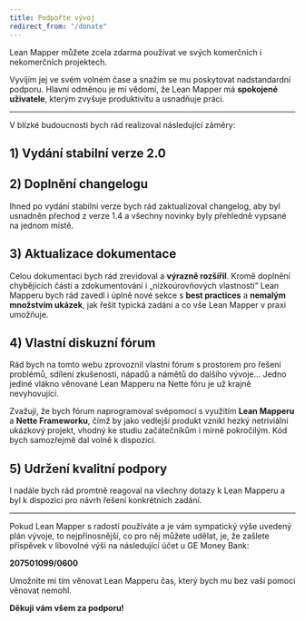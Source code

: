 ```yaml
---
title: Podpořte vývoj
redirect_from: "/donate"
---
```


Lean Mapper můžete zcela zdarma používat ve svých komerčních i nekomerčních projektech.

Vyvíjím jej ve svém volném čase a snažím se mu poskytovat nadstandardní podporu. Hlavní odměnou je mi vědomí, že Lean Mapper má **spokojené uživatele**, kterým zvyšuje produktivitu a usnadňuje práci.

----------

V blízké budoucnosti bych rád realizoval následující záměry:

## 1) Vydání stabilní verze 2.0


## 2) Doplnění changelogu

Ihned po vydání stabilní verze bych rád zaktualizoval changelog, aby byl usnadněn přechod z verze 1.4 a všechny novinky byly přehledně vypsané na jednom místě.


## 3) Aktualizace dokumentace

Celou dokumentaci bych rád zrevidoval a **výrazně rozšířil**. Kromě doplnění chybějících částí a zdokumentování i „nízkoúrovňových vlastností“ Lean Mapperu bych rád zavedl i úplně nové sekce s **best practices** a **nemalým množstvím ukázek**, jak řešit typická zadání a co vše Lean Mapper v praxi umožňuje.


## 4) Vlastní diskuzní fórum

Rád bych na tomto webu zprovoznil vlastní fórum s prostorem pro řešení problémů, sdílení zkušeností, nápadů a námětů do dalšího vývoje... Jedno jediné vlákno věnované Lean Mapperu na Nette fóru je už krajně nevyhovující.

Zvažuji, že bych fórum naprogramoval svépomocí s využitím **Lean Mapperu** a **Nette Frameworku**, čímž by jako vedlejší produkt vznikl hezký netriviální ukázkový projekt, vhodný ke studiu začátečníkům i mírně pokročilým. Kód bych samozřejmě dal volně k dispozici.


## 5) Udržení kvalitní podpory

I nadále bych rád promtně reagoval na všechny dotazy k Lean Mapperu a byl k dispozici pro návrh řešení konkrétních zadání.

----------

Pokud Lean Mapper s radostí používáte a je vám sympatický výše uvedený plán vývoje, to nejpřínosnější, co pro něj můžete udělat, je, že zašlete příspěvek v libovolné výši na následující účet u GE Money Bank:

**207501099/0600**

Umožníte mi tím věnovat Lean Mapperu čas, který bych mu bez vaší pomoci věnovat nemohl.

**Děkuji vám všem za podporu!**
